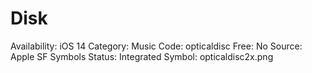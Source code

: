 # Disk

Availability: iOS 14
Category: Music
Code: opticaldisc
Free: No
Source: Apple SF Symbols
Status: Integrated
Symbol: opticaldisc2x.png